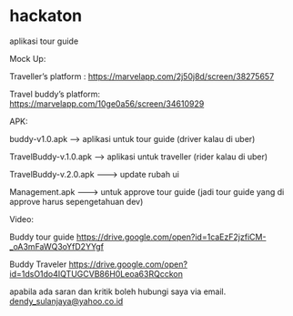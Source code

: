 # hackaton
aplikasi tour guide

Mock Up:
 
Traveller’s platform :
https://marvelapp.com/2j50j8d/screen/38275657


Travel buddy’s platform: 
https://marvelapp.com/10ge0a56/screen/34610929


APK:

buddy-v1.0.apk --> aplikasi untuk tour guide (driver kalau di uber)

TravelBuddy-v.1.0.apk --> aplikasi untuk traveller (rider kalau di uber)

TravelBuddy-v.2.0.apk ---> update rubah ui

Management.apk ---> untuk approve tour guide (jadi tour guide yang di approve harus sepengetahuan dev)

Video:

Buddy tour guide
https://drive.google.com/open?id=1caEzF2jzfiCM-_oA3mFaWQ3oYfD2YYgf

Buddy Traveler
https://drive.google.com/open?id=1dsO1do4IQTUGCVB86H0Leoa63RQcckon


apabila ada saran dan kritik boleh hubungi saya via email.
dendy_sulanjaya@yahoo.co.id
